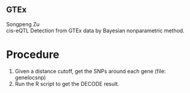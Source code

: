 ## GTEx
Songpeng Zu  
cis-eQTL Detection from GTEx data by Bayesian nonparametric method.

# Procedure
1. Given a distance cutoff, get the SNPs around each gene (file: genelocsnp)
2. Run the R script to get the DECODE result.
